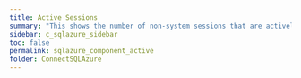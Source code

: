 ```yaml
---
title: Active Sessions
summary: "This shows the number of non-system sessions that are actively processing SQL or that are waiting on locks (blocked)."
sidebar: c_sqlazure_sidebar
toc: false
permalink: sqlazure_component_active
folder: ConnectSQLAzure
---
```

